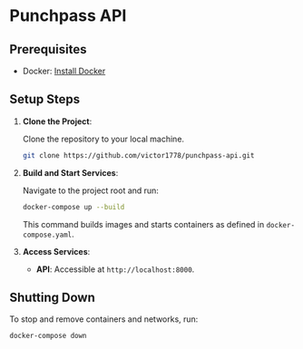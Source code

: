 # Punchpass API

## Prerequisites

- Docker: [Install Docker](https://docs.docker.com/get-docker/)

## Setup Steps

1. **Clone the Project**:
    
    Clone the repository to your local machine.
    ```bash
    git clone https://github.com/victor1778/punchpass-api.git
    ```

2. **Build and Start Services**:

   Navigate to the project root and run:
   ```bash
   docker-compose up --build
   ```
   This command builds images and starts containers as defined in `docker-compose.yaml`.

3. **Access Services**:

   - **API**: Accessible at `http://localhost:8000`.

## Shutting Down

To stop and remove containers and networks, run:
```bash
docker-compose down
```
